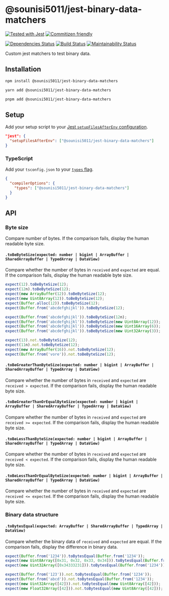 # @sounisi5011/jest-binary-data-matchers

<!-- [![Go to the latest release page on npm](https://img.shields.io/npm/v/@sounisi5011/jest-binary-data-matchers.svg)](https://www.npmjs.com/package/@sounisi5011/jest-binary-data-matchers) -->
[![Tested with Jest](https://img.shields.io/badge/tested_with-jest-99424f.svg)](https://github.com/facebook/jest)
[![Commitizen friendly](https://img.shields.io/badge/commitizen-friendly-brightgreen.svg)](http://commitizen.github.io/cz-cli/)
<!-- [![Minified Bundle Size Details](https://img.shields.io/bundlephobia/min/@sounisi5011/jest-binary-data-matchers)](https://bundlephobia.com/result?p=%40sounisi5011%2Fjest-binary-data-matchers)
[![Install Size Details](https://packagephobia.com/badge?p=%40sounisi5011%2Fjest-binary-data-matchers)](https://packagephobia.com/result?p=%40sounisi5011%2Fjest-binary-data-matchers) -->
[![Dependencies Status](https://status.david-dm.org/gh/sounisi5011/npm-packages.svg?path=packages%2Fjest-matchers%2Fbinary-data)](https://david-dm.org/sounisi5011/npm-packages?path=packages%2Fjest-matchers%2Fbinary-data)
[![Build Status](https://github.com/sounisi5011/npm-packages/actions/workflows/ci.yaml/badge.svg)](https://github.com/sounisi5011/npm-packages/actions/workflows/ci.yaml)
[![Maintainability Status](https://api.codeclimate.com/v1/badges/26495b68302f7ff963c3/maintainability)](https://codeclimate.com/github/sounisi5011/npm-packages/maintainability)

Custom jest matchers to test binary data.

## Installation

```sh
npm install @sounisi5011/jest-binary-data-matchers
```

```sh
yarn add @sounisi5011/jest-binary-data-matchers
```

```sh
pnpm add @sounisi5011/jest-binary-data-matchers
```

## Setup

Add your setup script to your [Jest `setupFilesAfterEnv` configuration](https://jestjs.io/docs/configuration#setupfilesafterenv-array).

```json
"jest": {
  "setupFilesAfterEnv": ["@sounisi5011/jest-binary-data-matchers"]
}
```

### TypeScript

Add your `tsconfig.json` to your [`types` flag](https://www.staging-typescript.org/tsconfig#types).

```json
{
  "compilerOptions": {
    "types": ["@sounisi5011/jest-binary-data-matchers"]
  }
}
```

## API

### Byte size

Compare number of bytes.
If the comparison fails, display the human readable byte size.

#### `.toBeByteSize(expected: number | bigint | ArrayBuffer | SharedArrayBuffer | TypedArray | DataView)`

Compare whether the number of bytes in `received` and `expected` are equal.
If the comparison fails, display the human readable byte size.

```js
expect(12).toBeByteSize(12);
expect(12n).toBeByteSize(12);
expect(new ArrayBuffer(12)).toBeByteSize(12);
expect(new Uint8Array(12)).toBeByteSize(12);
expect(Buffer.alloc(12)).toBeByteSize(12);
expect(Buffer.from('abcdefghijkl')).toBeByteSize(12);

expect(Buffer.from('abcdefghijkl')).toBeByteSize(12n);
expect(Buffer.from('abcdefghijkl')).toBeByteSize(new Uint8Array(12));
expect(Buffer.from('abcdefghijkl')).toBeByteSize(new Uint16Array(6));
expect(Buffer.from('abcdefghijkl')).toBeByteSize(new Uint32Array(3));

expect(13).not.toBeByteSize(12);
expect(11n).not.toBeByteSize(12);
expect(new ArrayBuffer(16)).not.toBeByteSize(12);
expect(Buffer.from('vore')).not.toBeByteSize(12);
```

#### `.toBeGreaterThanByteSize(expected: number | bigint | ArrayBuffer | SharedArrayBuffer | TypedArray | DataView)`

Compare whether the number of bytes in `received` and `expected` are `received > expected`.
If the comparison fails, display the human readable byte size.

#### `.toBeGreaterThanOrEqualByteSize(expected: number | bigint | ArrayBuffer | SharedArrayBuffer | TypedArray | DataView)`

Compare whether the number of bytes in `received` and `expected` are `received >= expected`.
If the comparison fails, display the human readable byte size.

#### `.toBeLessThanByteSize(expected: number | bigint | ArrayBuffer | SharedArrayBuffer | TypedArray | DataView)`

Compare whether the number of bytes in `received` and `expected` are `received < expected`.
If the comparison fails, display the human readable byte size.

#### `.toBeLessThanOrEqualByteSize(expected: number | bigint | ArrayBuffer | SharedArrayBuffer | TypedArray | DataView)`

Compare whether the number of bytes in `received` and `expected` are `received <= expected`.
If the comparison fails, display the human readable byte size.

### Binary data structure

#### `.toBytesEqual(expected: ArrayBuffer | SharedArrayBuffer | TypedArray | DataView)`

Compare whether the binary data of `received` and `expected` are equal.
If the comparison fails, display the difference in binary data.

```js
expect(Buffer.from('1234')).toBytesEqual(Buffer.from('1234'));
expect(new Uint8Array([0x31, 0x32, 0x33, 0x34])).toBytesEqual(Buffer.from('1234'));
expect(new Uint32Array([0x34333231])).toBytesEqual(Buffer.from('1234'));

expect(Buffer.from('123')).not.toBytesEqual(Buffer.from('1234'));
expect(Buffer.from('abcd')).not.toBytesEqual(Buffer.from('1234'));
expect(new Uint32Array([42])).not.toBytesEqual(new Uint8Array([42]));
expect(new Float32Array([42])).not.toBytesEqual(new Uint8Array([42]));
```
